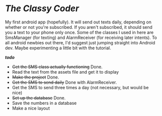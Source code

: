 **_The Classy Coder_**
==============

My first android app (hopefully). It will send out texts daily, depending on whether or not you're subscribed. If you aren't subscribed, it should send you a text to your phone only once. Some of the classes I used in here are SmsManager (for texting) and AlarmReceiver (for receiving later intents). To all android newbies out there, I'd suggest just jumping straight into Android dev. Maybe experimenting a little bit with the tutorial. 

**_todo_**

- ~~Get the SMS class actually functioning~~ Done. 
- Read the text from the assets file and get it to display 
- ~~Make the project~~ Done.
- ~~Get the SMS to send daily~~ Done with AlarmReceiver. 
- Get the SMS to send three times a day (not necessary, but would be nice) 
- ~~Set up the database~~ Done. 
- Save the numbers in a database 
- Make a nice layout
